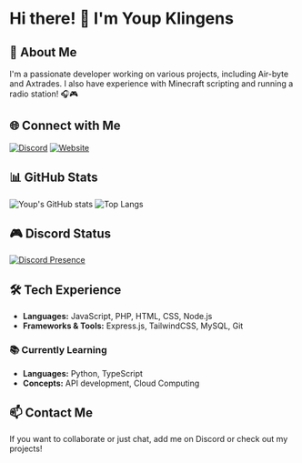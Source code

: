 # Hi there! 👋 I'm Youp Klingens

## 🚀 About Me
I'm a passionate developer working on various projects, including Air-byte and Axtrades. I also have experience with Minecraft scripting and running a radio station! 🎧🎮

## 🌐 Connect with Me
[![Discord](https://img.shields.io/badge/Discord-Add%20Me-7289DA?style=for-the-badge&logo=discord)](https://discord.com/users/438121766339084289)
[![Website](https://img.shields.io/badge/Website-Visit-1E90FF?style=for-the-badge&logo=google-chrome)](ikbenyoup.nl)

## 📊 GitHub Stats
![Youp's GitHub stats](https://github-readme-stats.vercel.app/api?username=YOUR_GITHUB_USERNAME&show_icons=true&theme=transparent)
![Top Langs](https://github-readme-stats.vercel.app/api/top-langs/?username=YOUR_GITHUB_USERNAME&layout=compact&theme=transparent)

## 🎮 Discord Status
[![Discord Presence](https://lanyard.cnrad.dev/api/YOUR_DISCORD_ID)](https://discord.com/users/438121766339084289)

## 🛠️ Tech Experience
- **Languages:** JavaScript, PHP, HTML, CSS, Node.js
- **Frameworks & Tools:** Express.js, TailwindCSS, MySQL, Git

### 📚 Currently Learning
- **Languages:** Python, TypeScript
- **Concepts:** API development, Cloud Computing

## 📫 Contact Me
If you want to collaborate or just chat, add me on Discord or check out my projects!
